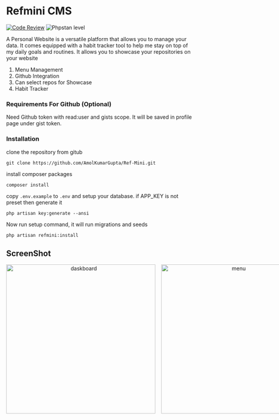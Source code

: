# Refmini CMS 

[![Code Review](https://github.com/AmolKumarGupta/Ref-Mini/actions/workflows/static_analysis.yml/badge.svg)](https://github.com/AmolKumarGupta/Ref-Mini/actions/workflows/static_analysis.yml)
![Phpstan level](https://img.shields.io/badge/PHPStan-level%205-brightgreen.svg?style=flat)

A Personal Website is a versatile platform that allows you to manage your data. It comes equipped with a habit tracker tool to help me stay on top of my daily goals and routines. It allows you to showcase your repositories on your website 

1. Menu Management
2. Github Integration
3. Can select repos for Showcase
4. Habit Tracker

### Requirements For Github (Optional)

Need Github token with read:user and gists scope. It will be saved in profile page under gist token.

### Installation

clone the repository from gitub
```
git clone https://github.com/AmolKumarGupta/Ref-Mini.git
```

install composer packages 

```
composer install
```

copy `.env.example` to `.env` and setup your database.
if APP_KEY is not preset then generate it
```
php artisan key:generate --ansi
```

Now run setup command, it will run migrations and seeds
```
php artisan refmini:install
```

## ScreenShot

<div align="center" style="display:flex; gap: 1rem;">
    <img src="https://github.com/AmolKumarGupta/Ref-Mini/assets/88397611/597900f7-bca3-440e-8a9b-8b4b0e5c012f" alt="daskboard" width="400">
    <img src="https://user-images.githubusercontent.com/88397611/223205122-9bc87b5a-6e72-43ae-aab4-a4a968f74bf1.png" alt="menu" width="400">
    <img src="https://github.com/AmolKumarGupta/Ref-Mini/assets/88397611/816c0138-fd5f-4f99-b257-4ee77d85dcf1" alt="repos" width="400">
</div>
